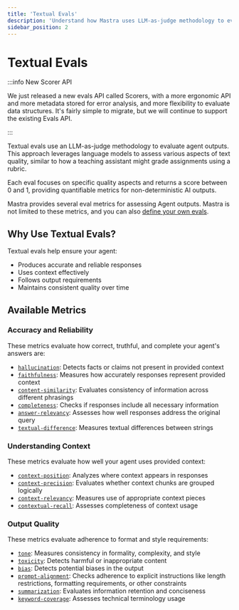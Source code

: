 ```yaml
---
title: 'Textual Evals'
description: 'Understand how Mastra uses LLM-as-judge methodology to evaluate text quality.'
sidebar_position: 2
---
```


# Textual Evals

:::info New Scorer API

We just released a new evals API called Scorers, with a more ergonomic API and more metadata stored for error analysis, and more flexibility to evaluate data structures. It's fairly simple to migrate, but we will continue to support the existing Evals API.

:::

Textual evals use an LLM-as-judge methodology to evaluate agent outputs. This approach leverages language models to assess various aspects of text quality, similar to how a teaching assistant might grade assignments using a rubric.

Each eval focuses on specific quality aspects and returns a score between 0 and 1, providing quantifiable metrics for non-deterministic AI outputs.

Mastra provides several eval metrics for assessing Agent outputs. Mastra is not limited to these metrics, and you can also [define your own evals](/docs/scorers/evals/custom-eval).

## Why Use Textual Evals?

Textual evals help ensure your agent:

- Produces accurate and reliable responses
- Uses context effectively
- Follows output requirements
- Maintains consistent quality over time

## Available Metrics

### Accuracy and Reliability

These metrics evaluate how correct, truthful, and complete your agent's answers are:

- [`hallucination`](/docs/reference/evals/hallucination): Detects facts or claims not present in provided context
- [`faithfulness`](/docs/reference/evals/faithfulness): Measures how accurately responses represent provided context
- [`content-similarity`](/docs/reference/evals/content-similarity): Evaluates consistency of information across different phrasings
- [`completeness`](/docs/reference/evals/completeness): Checks if responses include all necessary information
- [`answer-relevancy`](/docs/reference/evals/answer-relevancy): Assesses how well responses address the original query
- [`textual-difference`](/docs/reference/evals/textual-difference): Measures textual differences between strings

### Understanding Context

These metrics evaluate how well your agent uses provided context:

- [`context-position`](/docs/reference/evals/context-position): Analyzes where context appears in responses
- [`context-precision`](/docs/reference/evals/context-precision): Evaluates whether context chunks are grouped logically
- [`context-relevancy`](/docs/reference/evals/context-relevancy): Measures use of appropriate context pieces
- [`contextual-recall`](/docs/reference/evals/contextual-recall): Assesses completeness of context usage

### Output Quality

These metrics evaluate adherence to format and style requirements:

- [`tone`](/docs/reference/evals/tone-consistency): Measures consistency in formality, complexity, and style
- [`toxicity`](/docs/reference/evals/toxicity): Detects harmful or inappropriate content
- [`bias`](/docs/reference/evals/bias): Detects potential biases in the output
- [`prompt-alignment`](/docs/reference/evals/prompt-alignment): Checks adherence to explicit instructions like length restrictions, formatting requirements, or other constraints
- [`summarization`](/docs/reference/evals/summarization): Evaluates information retention and conciseness
- [`keyword-coverage`](/docs/reference/evals/keyword-coverage): Assesses technical terminology usage
